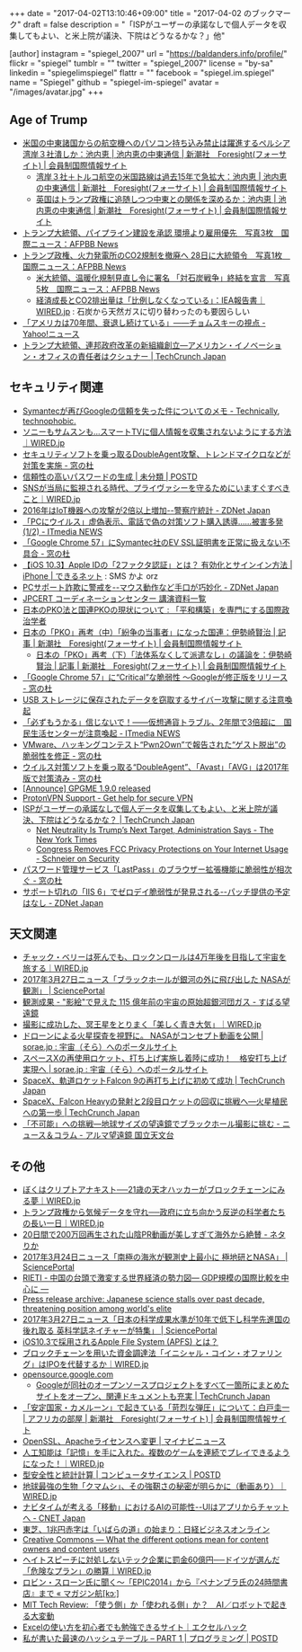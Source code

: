 +++
date = "2017-04-02T13:10:46+09:00"
title = "2017-04-02 のブックマーク"
draft = false
description = "「ISPがユーザーの承諾なしで個人データを収集してもよい、と米上院が議決、下院はどうなるかな？」他"

[author]
  instagram = "spiegel_2007"
  url = "https://baldanders.info/profile/"
  flickr = "spiegel"
  tumblr = ""
  twitter = "spiegel_2007"
  license = "by-sa"
  linkedin = "spiegelimspiegel"
  flattr = ""
  facebook = "spiegel.im.spiegel"
  name = "Spiegel"
  github = "spiegel-im-spiegel"
  avatar = "/images/avatar.jpg"
+++

## Age of Trump

- [米国の中東諸国からの航空機へのパソコン持ち込み禁止は躍進するペルシア湾岸３社潰しか：池内恵 | 池内恵の中東通信 | 新潮社　Foresight(フォーサイト) | 会員制国際情報サイト](http://www.fsight.jp/articles/-/42139)
    - [湾岸３社＋トルコ航空の米国路線は過去15年で急拡大：池内恵 | 池内恵の中東通信 | 新潮社　Foresight(フォーサイト) | 会員制国際情報サイト](http://www.fsight.jp/articles/-/42141)
    - [英国はトランプ政権に追随しつつ中東との関係を深めるか：池内恵 | 池内恵の中東通信 | 新潮社　Foresight(フォーサイト) | 会員制国際情報サイト](http://www.fsight.jp/articles/-/42142)
- [トランプ大統領、パイプライン建設を承認 環境より雇用優先　写真3枚　国際ニュース：AFPBB News](http://www.afpbb.com/articles/-/3122688)
- [トランプ政権、火力発電所のCO2規制を撤廃へ 28日に大統領令　写真1枚　国際ニュース：AFPBB News](http://www.afpbb.com/articles/-/3122836)
    - [米大統領、温暖化規制見直し令に署名 「対石炭戦争」終結を宣言　写真5枚　国際ニュース：AFPBB News](http://www.afpbb.com/articles/-/3123090)
    - [経済成長とCO2排出量は「比例しなくなっている」：IEA報告書｜WIRED.jp](http://wired.jp/2017/03/29/global-carbon-emissions/) : 石炭から天然ガスに切り替わったのも要因らしい
- [「アメリカは70年間、衰退し続けている」——チョムスキーの視点 - Yahoo!ニュース](https://news.yahoo.co.jp/feature/566)
- [トランプ大統領、連邦政府改革の新組織創立―アメリカン・イノベーション・オフィスの責任者はクシュナー | TechCrunch Japan](http://jp.techcrunch.com/2017/03/28/20170326trump-to-create-white-house-office-for-american-innovation-to-be-headed-by-kushner/)

## セキュリティ関連

- [Symantecが再びGoogleの信頼を失った件についてのメモ - Technically, technophobic.](http://notchained.hatenablog.com/entry/2017/03/27/090554)
- [ソニーもサムスンも…スマートTVに個人情報を収集されないようにする方法｜WIRED.jp](http://wired.jp/2017/03/25/smart-tv-spying-vizio-settlement/)
- [セキュリティソフトを乗っ取るDoubleAgent攻撃、トレンドマイクロなどが対策を実施 - 窓の杜](http://forest.watch.impress.co.jp/docs/news/1051019.html)
- [信頼性の高いパスワードの生成 | 未分類 | POSTD](http://postd.cc/passwords-entropy/)
- [SNSが当局に監視される時代、プライヴァシーを守るためにいますぐすべきこと｜WIRED.jp](http://wired.jp/2017/03/23/use-social-media-protest-without-big-brother-snooping/)
- [2016年はIoT機器への攻撃が2倍以上増加--警察庁統計 - ZDNet Japan](https://japan.zdnet.com/article/35098667/)
- [「PCにウイルス」虚偽表示、電話で偽の対策ソフト購入誘導……被害多発 (1/2) - ITmedia NEWS](http://www.itmedia.co.jp/news/articles/1703/28/news054.html)
- [「Google Chrome 57」にSymantec社のEV SSL証明書を正常に扱えない不具合 - 窓の杜](http://forest.watch.impress.co.jp/docs/news/1051745.html)
- [【iOS 10.3】Apple IDの「2ファクタ認証」とは？ 有効化とサインイン方法 | iPhone | できるネット](https://dekiru.net/article/15201/) : SMS かよ orz
- [PCサポート詐欺に警戒を--マウス動作など手口が巧妙化 - ZDNet Japan](https://japan.zdnet.com/article/35098949/)
- [JPCERT コーディネーションセンター 講演資料一覧](https://www.jpcert.or.jp/present/)
- [日本のPKO法と国連PKOの現状について : 「平和構築」を専門にする国際政治学者](http://shinodahideaki.blog.jp/archives/15575482.html)
- [日本の「PKO」再考（中）「紛争の当事者」になった国連：伊勢崎賢治 | 記事 | 新潮社　Foresight(フォーサイト) | 会員制国際情報サイト](http://www.fsight.jp/articles/-/42154)
    - [日本の「PKO」再考（下）「法体系なくして派遣なし」の議論を：伊勢崎賢治 | 記事 | 新潮社　Foresight(フォーサイト) | 会員制国際情報サイト](http://www.fsight.jp/articles/-/42157)
- [「Google Chrome 57」に“Critical”な脆弱性 ～Googleが修正版をリリース - 窓の杜](http://forest.watch.impress.co.jp/docs/news/1052113.html)
- [USB ストレージに保存されたデータを窃取するサイバー攻撃に関する注意喚起](https://www.jpcert.or.jp/at/2017/at170012.html)
- [「必ずもうかる」信じないで！――仮想通貨トラブル、2年間で3倍超に　国民生活センターが注意喚起 - ITmedia NEWS](http://www.itmedia.co.jp/news/articles/1703/30/news118.html)
- [VMware、ハッキングコンテスト“Pwn2Own”で報告された“ゲスト脱出”の脆弱性を修正 - 窓の杜](http://forest.watch.impress.co.jp/docs/news/1052215.html)
- [ウイルス対策ソフトを乗っ取る“DoubleAgent”、「Avast」「AVG」は2017年版で対策済み - 窓の杜](http://forest.watch.impress.co.jp/docs/news/1052187.html)
- [[Announce] GPGME 1.9.0 released](https://lists.gnupg.org/pipermail/gnupg-announce/2017q1/000403.html)
- [ProtonVPN Support - Get help for secure VPN](https://protonvpn.com/support/)
- [ISPがユーザーの承諾なしで個人データを収集してもよい、と米上院が議決、下院はどうなるかな？ | TechCrunch Japan](http://jp.techcrunch.com/2017/03/24/20170323senate-votes-to-allow-isps-to-collect-personal-data-without-permission/)
    - [Net Neutrality Is Trump’s Next Target, Administration Says - The New York Times](https://www.nytimes.com/2017/03/30/technology/net-neutrality.html)
    - [Congress Removes FCC Privacy Protections on Your Internet Usage - Schneier on Security](https://www.schneier.com/blog/archives/2017/03/congress_remove.html)
- [パスワード管理サービス「LastPass」のブラウザー拡張機能に脆弱性が相次ぐ - 窓の杜](http://forest.watch.impress.co.jp/docs/news/1052534.html)
- [サポート切れの「IIS 6」でゼロデイ脆弱性が発見される--パッチ提供の予定はなし - ZDNet Japan](https://japan.zdnet.com/article/35099056/)

## 天文関連

- [チャック・ベリーは死んでも、ロックンロールは4万年後を目指して宇宙を旅する｜WIRED.jp](http://wired.jp/2017/03/23/rip-chuck-berry/)
- [2017年3月27日ニュース「ブラックホールが銀河の外に飛び出した NASAが観測」 | SciencePortal](http://scienceportal.jst.go.jp/news/newsflash_review/newsflash/2017/03/20170327_02.html)
- [観測成果 - "影絵"で見えた 115 億年前の宇宙の原始超銀河団ガス - すばる望遠鏡](http://subarutelescope.org/Pressrelease/2017/03/28/j_index.html)
- [撮影に成功した、冥王星をとりまく「美しく青き大気」｜WIRED.jp](http://wired.jp/2017/03/28/this-blue-sky-image-of-pluto/)
- [ドローンによる火星探査を視野に。 NASAがコンセプト動画を公開 | sorae.jp : 宇宙（そら）へのポータルサイト](http://sorae.jp/030201/2017_03_28_drone.html)
- [スペースXの再使用ロケット、打ち上げ実施し着陸に成功！　格安打ち上げ実現へ | sorae.jp : 宇宙（そら）へのポータルサイト](http://sorae.jp/030201/2017_03_31_x.html)
- [SpaceX、軌道ロケットFalcon 9の再打ち上げに初めて成功 | TechCrunch Japan](http://jp.techcrunch.com/2017/03/31/20170330spacex-successfully-re-launches-an-orbital-falcon-9-rocket-for-the-first-time/)
- [SpaceX、Falcon Heavyの発射と2段目ロケットの回収に挑戦へ―火星植民への第一歩 | TechCrunch Japan](http://jp.techcrunch.com/2017/04/01/20170331spacexs-first-falcon-heavy-launch-could-attempt-upper-stage-recovery/)
- [「不可能」への挑戦—地球サイズの望遠鏡でブラックホール撮影に挑む - ニュース＆コラム - アルマ望遠鏡 国立天文台](http://alma.mtk.nao.ac.jp/j/news/info/2017/0331post_701.html)

## その他

- [ぼくはクリプトアナキスト──21歳の天才ハッカーがブロックチェーンにみる夢｜WIRED.jp](http://wired.jp/2017/03/26/portrait-of-a-crypto-anarchist/)
- [トランプ政権から気候データを守れ──政府に立ち向かう反逆の科学者たちの長い一日｜WIRED.jp](http://wired.jp/2017/03/24/rogue-scientists-race-save-climate-data-trump/)
- [20日間で200万回再生された山陰PR動画が美しすぎて海外から絶賛 - ネタりか](http://netallica.yahoo.co.jp/news/20170323-48526464-irorio)
- [2017年3月24日ニュース「南極の海氷が観測史上最小に 極地研とNASA」 | SciencePortal](http://scienceportal.jst.go.jp/news/newsflash_review/newsflash/2017/03/20170324_01.html)
- [RIETI - 中国の台頭で激変する世界経済の勢力図― GDP規模の国際比較を中心に ―](http://www.rieti.go.jp/users/china-tr/jp/ssqs/160707ssqs.html)
- [Press release archive: Japanese science stalls over past decade, threatening position among world's elite](http://www.nature.com/press_releases/nature-index-2017-japan.html)
- [2017年3月27日ニュース「日本の科学成果水準が10年で低下し科学先進国の後れ取る 英科学誌ネイチャーが特集」 | SciencePortal](http://scienceportal.jst.go.jp/news/newsflash_review/newsflash/2017/03/20170327_01.html)
- [iOS10.3で採用されるApple File System (APFS) とは？](https://ischool.co.jp/2017-03-26/)
- [ブロックチェーンを用いた資金調達法「イニシャル・コイン・オファリング」はIPOを代替するか｜WIRED.jp](http://wired.jp/2017/03/29/initial-coin-offering/)
- [opensource.google.com](https://opensource.google.com/)
    - [Googleが同社のオープンソースプロジェクトをすべて一箇所にまとめたサイトをオープン、関連ドキュメントも充実 | TechCrunch Japan](http://jp.techcrunch.com/2017/03/29/20170328google-launches-new-site-to-showcase-its-open-source-projects-and-processes/)
- [「安定国家・カメルーン」で起きている「苛烈な弾圧」について：白戸圭一 | アフリカの部屋 | 新潮社　Foresight(フォーサイト) | 会員制国際情報サイト](http://www.fsight.jp/articles/-/42150)
- [OpenSSL、Apacheライセンスへ変更 | マイナビニュース](http://news.mynavi.jp/news/2017/03/27/119/)
- [人工知能は「記憶」を手に入れた。複数のゲームを連続でプレイできるようになった！｜WIRED.jp](http://wired.jp/2017/03/27/deepmind-sequential-memory/)
- [型安全性と統計計算 | コンピュータサイエンス | POSTD](http://postd.cc/type-safety-and-statistical-computing/)
- [地球最強の生物「クマムシ」、その強靭さの秘密が明らかに（動画あり）｜WIRED.jp](http://wired.jp/2017/03/27/secret-water-bear/)
- [ナビタイムが考える「移動」におけるAIの可能性--UIはアプリからチャットへ - CNET Japan](https://japan.cnet.com/article/35098232/)
- [東芝、1兆円赤字は「いばらの道」の始まり：日経ビジネスオンライン](http://business.nikkeibp.co.jp/atcl/report/16/070600052/032900011/?rt=nocnt)
- [Creative Commons — What the different options mean for content owners and content users](https://medium.com/pastportal/creative-commons-what-the-different-options-mean-for-content-owners-and-content-users-6447a3f9538c)
- [ヘイトスピーチに対処しないテック企業に罰金60億円──ドイツが選んだ「危険なプラン」の勝算｜WIRED.jp](http://wired.jp/2017/03/30/germany-plan-online-hate/)
- [ロビン・スローン氏に聞く〜「EPIC2014」から『ペナンブラ氏の24時間書店』まで « マガジン航[kɔː]](http://magazine-k.jp/2017/03/30/robin-sloan-interview/)
- [MIT Tech Review: 「使う側」か「使われる側」か？　AI／ロボットで起きる大変動](https://www.technologyreview.jp/s/32408/lexus-visionary-conference-event-report-2/)
- [Excelの使い方を初心者でも勉強できるサイト｜エクセルハック](http://excel-hack.com/)
- [私が書いた最速のハッシュテーブル – PART 1 | プログラミング | POSTD](http://postd.cc/i-wrote-the-fastest-hashtable-1/)
